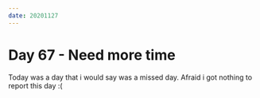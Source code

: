 ```yaml
---
date: 20201127
---
```


# Day 67 - Need more time

Today was a day that i would say was a missed day.
Afraid i got nothing to report this day :(

